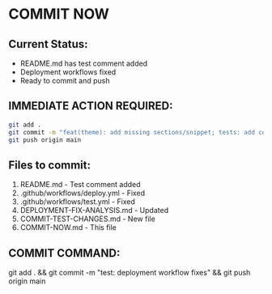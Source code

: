 # COMMIT NOW

## Current Status:
- README.md has test comment added
- Deployment workflows fixed
- Ready to commit and push

## IMMEDIATE ACTION REQUIRED:
```bash
git add .
git commit -m "feat(theme): add missing sections/snippet; tests: add comprehensive Playwright suites"
git push origin main
```

## Files to commit:
1. README.md - Test comment added
2. .github/workflows/deploy.yml - Fixed
3. .github/workflows/test.yml - Fixed
4. DEPLOYMENT-FIX-ANALYSIS.md - Updated
5. COMMIT-TEST-CHANGES.md - New file
6. COMMIT-NOW.md - This file

## COMMIT COMMAND:
git add . && git commit -m "test: deployment workflow fixes" && git push origin main
